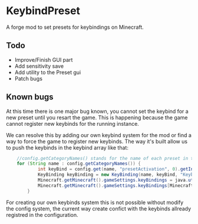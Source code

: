 # KeybindPreset
A forge mod to set presets for keybindings on Minecraft.

## Todo
- Improve/Finish GUI part
- Add sensitivity save
- Add utility to the Preset gui
- Patch bugs

## Known bugs
At this time there is one major bug known, you cannot set the keybind for a new preset until you resart the game. This is happening because the game cannot register new keybinds for the running instance. 

We can resolve this by adding our own keybind system for the mod or find a way to force the game to register new keybinds. The way it's built allow us to push the keybinds in the keybind array like that:

```java
    //config.getCategoryNames() stands for the name of each preset in the config
    for (String name : config.getCategoryNames()) {
            int keyBind = config.get(name, "presetActivation", 0).getInt();
            KeyBinding keyBinding = new KeyBinding(name, keyBind, "KeybindPreset");
            Minecraft.getMinecraft().gameSettings.keyBindings = java.util.Arrays.copyOf(Minecraft.getMinecraft().gameSettings.keyBindings, Minecraft.getMinecraft().gameSettings.keyBindings.length + 1);
            Minecraft.getMinecraft().gameSettings.keyBindings[Minecraft.getMinecraft().gameSettings.keyBindings.length - 1] = keyBinding;
        }
```

For creating our own keybinds system this is not possible without modify the config system, the current way create confict with the keybinds allready registred in the configuration.
